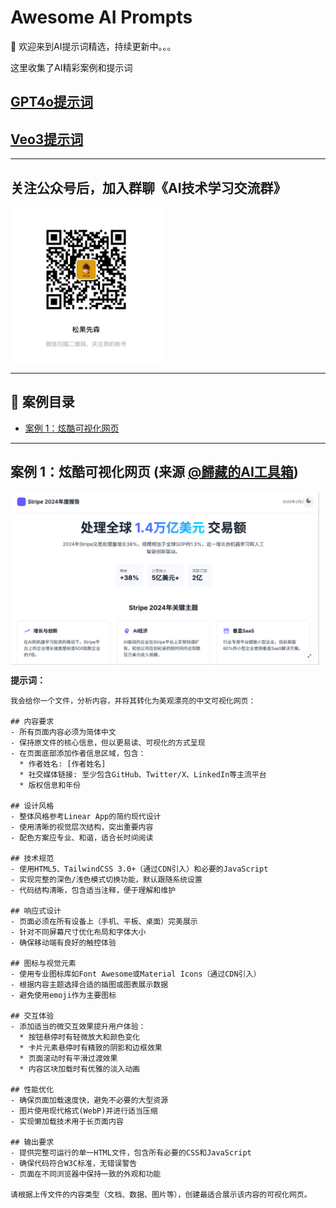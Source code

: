<a id="readme-top"></a>
# Awesome AI Prompts

🎉 欢迎来到AI提示词精选，持续更新中。。。

这里收集了AI精彩案例和提示词

## [GPT4o提示词](https://github.com/songguoxs/gpt4o-image-prompts)

## [Veo3提示词](https://github.com/songguoxs/awesome-video-prompts)

---
<a id="join_chat"></a>
## 关注公众号后，加入群聊《AI技术学习交流群》
<div style="display: flex; justify-content: space-between;">
<img src="./images/gzh.png" style="width: 48%;">
</div>

---

<a id="prompt-toc"></a>
## 📖 案例目录
*   [案例 1：炫酷可视化网页 ](#prompt-1)
---
<a id="prompt-1"></a>
## 案例 1：炫酷可视化网页 (来源 [@歸藏的AI工具箱](https://mp.weixin.qq.com/s/Z-u_DHF2dXGAPUvdav2Pvw))

<div style="display: flex; justify-content: space-between;">
<img src="./images/1.png" style="width: 98%;">
</div>

**提示词：**
```
我会给你一个文件，分析内容，并将其转化为美观漂亮的中文可视化网页：

## 内容要求
- 所有页面内容必须为简体中文
- 保持原文件的核心信息，但以更易读、可视化的方式呈现
- 在页面底部添加作者信息区域，包含：
  * 作者姓名: [作者姓名]
  * 社交媒体链接: 至少包含GitHub、Twitter/X、LinkedIn等主流平台
  * 版权信息和年份

## 设计风格
- 整体风格参考Linear App的简约现代设计
- 使用清晰的视觉层次结构，突出重要内容
- 配色方案应专业、和谐，适合长时间阅读

## 技术规范
- 使用HTML5、TailwindCSS 3.0+（通过CDN引入）和必要的JavaScript
- 实现完整的深色/浅色模式切换功能，默认跟随系统设置
- 代码结构清晰，包含适当注释，便于理解和维护

## 响应式设计
- 页面必须在所有设备上（手机、平板、桌面）完美展示
- 针对不同屏幕尺寸优化布局和字体大小
- 确保移动端有良好的触控体验

## 图标与视觉元素
- 使用专业图标库如Font Awesome或Material Icons（通过CDN引入）
- 根据内容主题选择合适的插图或图表展示数据
- 避免使用emoji作为主要图标

## 交互体验
- 添加适当的微交互效果提升用户体验：
  * 按钮悬停时有轻微放大和颜色变化
  * 卡片元素悬停时有精致的阴影和边框效果
  * 页面滚动时有平滑过渡效果
  * 内容区块加载时有优雅的淡入动画

## 性能优化
- 确保页面加载速度快，避免不必要的大型资源
- 图片使用现代格式(WebP)并进行适当压缩
- 实现懒加载技术用于长页面内容

## 输出要求
- 提供完整可运行的单一HTML文件，包含所有必要的CSS和JavaScript
- 确保代码符合W3C标准，无错误警告
- 页面在不同浏览器中保持一致的外观和功能

请根据上传文件的内容类型（文档、数据、图片等），创建最适合展示该内容的可视化网页。
```

